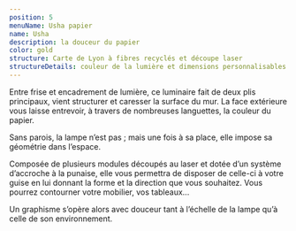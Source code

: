 ```yaml
---
position: 5
menuName: Usha papier
name: Usha
description: la douceur du papier
color: gold
structure: Carte de Lyon à fibres recyclés et découpe laser
structureDetails: couleur de la lumière et dimensions personnalisables
---
```


Entre frise et encadrement de lumière, ce luminaire fait de deux plis principaux, vient structurer et caresser la
surface du mur. La face extérieure vous laisse entrevoir, à travers de nombreuses languettes, la couleur du papier.

Sans parois, la lampe n’est pas ; mais une fois à sa place, elle impose sa géométrie dans l’espace.

Composée de plusieurs modules découpés au laser et dotée d’un système d’accroche à la punaise, elle vous permettra de
disposer de celle-ci à votre guise en lui donnant la forme et la direction que vous souhaitez. Vous pourrez contourner
votre mobilier, vos tableaux...

Un graphisme s’opère alors avec douceur tant à l’échelle de la lampe qu’à celle de son environnement.
